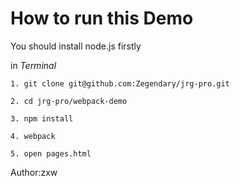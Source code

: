# How to run this Demo

You should install node.js firstly

in *Terminal*

    1. git clone git@github.com:Zegendary/jrg-pro.git

    2. cd jrg-pro/webpack-demo
    
    3. npm install

    4. webpack

    5. open pages.html

Author:zxw
